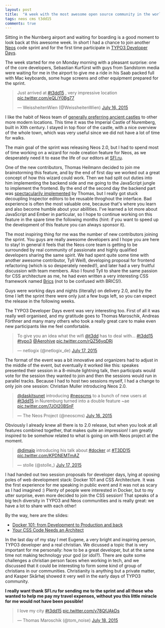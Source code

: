 ```yaml
---
layout: post
title:  "A week with the most awesome open source community in the world"
tags: neos cms t3dd15
comments: true
---
```


Sitting in the Nurnberg airport and waiting for boarding is a good moment to look back at this awesome week. In short I had a chance to join another [Neos](http://neos.io) code sprint and for the first time participate in [TYPO3 Developer Days](http://t3dd15.typo3.org).

The week started for me on Monday morning with a pleasant surprise: one of the core developers, Sebastian Kurfürst with guys from Sandstorm media were waiting for me in the airport to give me a ride in his Saab packed full with Mac keyboards, some huge screens and other equipment prepared for the sprint.

<blockquote class="twitter-tweet" lang="en"><p lang="en" dir="ltr">Just arrived at <a href="https://twitter.com/hashtag/t3dd15?src=hash">#t3dd15</a> , very impressive location <a href="http://t.co/eQLiY0Bg77">pic.twitter.com/eQLiY0Bg77</a></p>&mdash; WeissheitenWien (@WeissheitenWien) <a href="https://twitter.com/WeissheitenWien/status/621632949734273024">July 16, 2015</a></blockquote>
<script async src="//platform.twitter.com/widgets.js" charset="utf-8"></script>

I like the habit of Neos team of [generally preferring ancient castles](http://dimaip.github.io/2014/10/05/the-code-sprint/) to other more modern locations. This time it was the Imperial Castle of Nuremberg, built in XIth century. I stayed in top floor of the castle, with a nice overview of the whole town, which was very useful since we did not have a lot of time for walks.

The main goal of the sprint was releasing Neos 2.0, but I had to spend most of time working on a wizard for node creation feature for Neos, as we desperately need it to ease the life of our editors at [SFI.ru](http://sfi.ru).

One of the new contributors, Thomas Heilmann decided to join me brainstorming this feature, and by the end of first day we worked out a great concept of how this wizard could work. Then we had split out duties into him implementing the backend side and me going to the JavaScript jungle to implement the frontend. By the end of the second day the backend part was [spectacularily implemented](https://review.typo3.org/#/c/41200/) by Thomas, but I really got stuck decoupling Inspector editors to be reusable throghout the interface. Bad experience is often the most valuable one, because that's where you learn and also become humble about your abillities. I've learned a lot more about JavaScript and Ember in particular, so I hope to continue working on this feature in the spare time the following months (hint: if you want to speed up the development of this feature you can always sponsor it).

The most inspiring thing for me was the number of new contributors joining the sprint. You guys are really awesome developers and I hope you are here to stay! In general it feels that the Neos core team is getting to be surrounded by real community of passionate and highly qualified developers sharing the same spirit.
We had spent quite some time with another awesome contributor, Tyll Weiß, developing proposal for frontend refactoring (which is so desperately needed!), and later had a very fruitful discussion with team members. Also I found Tyll to  share the same passion for CSS architecture as me, he had even written a very interesting CSS framework named [Brics](https://inkdpixels.github.io/Brics/) (not to be confused with BRICS!).

Guys were working days and nights (literally) on delivery 2.0, and by the time I left the sprint there were only just a few bugs left, so you can expect the release in the following weeks.

The TYPO3 Developer Days event was very interesting too. First of all it was really well organised, and my gratitude goes to Thomas Maroschik, 
Andreas Förthner and many many others who took a really great care to make even new participants like me feel comfortable.

<blockquote class="twitter-tweet" lang="en"><p lang="en" dir="ltr">To give you an idea what the wifi <a href="https://twitter.com/t3dd">@t3dd</a> has to deal with... <a href="https://twitter.com/hashtag/t3dd15?src=hash">#t3dd15</a> <a href="https://twitter.com/hashtag/typo3?src=hash">#typo3</a> <a href="https://twitter.com/Aerohive">@Aerohive</a> <a href="http://t.co/rQZ56yqDRi">pic.twitter.com/rQZ56yqDRi</a></p>&mdash; netlogix (@netlogix_de) <a href="https://twitter.com/netlogix_de/status/622047953826525185">July 17, 2015</a></blockquote>
<script async src="//platform.twitter.com/widgets.js" charset="utf-8"></script>

The format of the event was a bit innovative and organizers had to adjust in the middle of the event, but eventually it worked like this: speakes presented their session in a 8-minute lightning talk, then participats would vote for the session they wanted to join and then the sessions would run in parallel tracks. Because I had to host two sessions myself, I had a change to only join one session: Christian Muller introducing Neos 2.0.

<blockquote class="twitter-tweet" lang="en"><p lang="en" dir="ltr"><a href="https://twitter.com/daskitsunet">@daskitsunet</a> introducing <a href="https://twitter.com/hashtag/neoscms?src=hash">#neoscms</a> to a bunch of new users at <a href="https://twitter.com/hashtag/t3dd15?src=hash">#t3dd15</a> in Nuremburg turned into a double feature ~ae <a href="http://t.co/7JOI20BSnF">pic.twitter.com/7JOI20BSnF</a></p>&mdash; The Neos Project (@neoscms) <a href="https://twitter.com/neoscms/status/621711630817210368">July 16, 2015</a></blockquote>
<script async src="//platform.twitter.com/widgets.js" charset="utf-8"></script>

Obviously I already knew all there is to 2.0 release, but when you look at all features combined together, that makes quite an impression! I am greatly inspired to be somehow related to what is going on with Neos project at the moment.

<blockquote class="twitter-tweet" lang="en"><p lang="en" dir="ltr"><a href="https://twitter.com/dimaip">@dimaip</a> introducing his talk about <a href="https://twitter.com/hashtag/docker?src=hash">#docker</a> at <a href="https://twitter.com/hashtag/T3DD15?src=hash">#T3DD15</a> <a href="http://t.co/KPDNEMTmAZ">pic.twitter.com/KPDNEMTmAZ</a></p>&mdash; stolle (@stolle_) <a href="https://twitter.com/stolle_/status/621947112134189056">July 17, 2015</a></blockquote>
<script async src="//platform.twitter.com/widgets.js" charset="utf-8"></script>

I had handed out two session proposals for developer days, lying at oposing poles of web development stack: Docker 101 and CSS Architecture. It was the first experience for me speaking in public event and it was not as scary as I had imagined :) Plenty of people were interested in Docker, but to my utter surprise, even more decided to join the CSS session! That speaks of a big tech diversity in TYPO3 and Neos communities and is really great: we have a lot to share with each other!

By the way, here are the slides:

* [Docker 101: from Development to Production and back](dimaip.github.io/slides/docker101.html)
* [Your CSS Code Needs an Architect](dimaip.github.io/slides/cssarchitecture.html)

In the last day of my stay I met Eugene, a very bright and inspiring person, TYPO3 developer and a real christian. We dicussed a topic that is very important for me personally: how to be a great developer, but at the same time not making technology your god (or idol?). There are quite some challenges a christian person faces when working in tech, and we discussed that it could be interesting to form some kind of group of christians in our communities. Christianity is anything but a private matter, and Kasper Skårhøj showed it very well in the early days of TYPO3 community.


**I really want thank SFI.ru for sending me to the sprint and all those who wanted to help me pay my travel expenses, without you this little miracle for me would not have been possible!**


<blockquote class="twitter-tweet" lang="en"><p lang="en" dir="ltr">I love my city <a href="https://twitter.com/hashtag/t3dd15?src=hash">#t3dd15</a> <a href="http://t.co/v78QfJAkDs">pic.twitter.com/v78QfJAkDs</a></p>&mdash; Thomas Maroschik (@tom_noise) <a href="https://twitter.com/tom_noise/status/622357219548483585">July 18, 2015</a></blockquote>
<script async src="//platform.twitter.com/widgets.js" charset="utf-8"></script>

